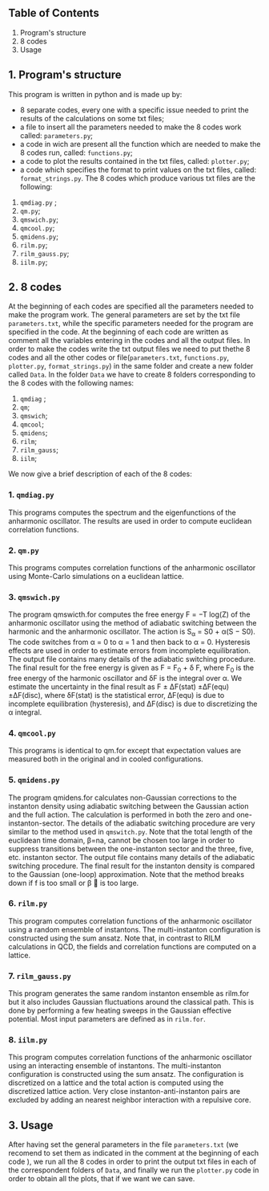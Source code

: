
## Table of Contents 
 1. Program's structure
 2. 8 codes
 3. Usage
## 1. Program's structure
This program is written in python and is made up by:
  - 8 separate codes, every one with a specific issue needed to print the results of the calculations on some txt files;
 - a file to insert all the parameters needed to make the 8 codes work called: `parameters.py`;
 - a code in wich are present all the function which are needed to make the 8 codes run, called: `functions.py`;
 - a code to plot the results contained in the txt files, called: `plotter.py`;
- a code which specifies the format to print values on the txt files, called: `format_strings.py`.
The 8 codes which produce various txt files are the following:
 1. `qmdiag.py` ;
 2. `qm.py`;
 3. `qmswich.py`;
 4. `qmcool.py`;
 5. `qmidens.py`;
 6. `rilm.py`;
 7. `rilm_gauss.py`;
 8. `iilm.py`; 
## 2. 8 codes
At the beginning of each codes are specified all the parameters needed to make the program work. The general parameters are set by the txt file `parameters.txt`, while the specific parameters needed for the program are specified in the code.
At the beginning of each code are written as comment all the variables entering in the codes and all the output files.
In order to make the codes write the txt output files we need to put thethe 8 codes and all the other codes or file(`parameters.txt`, `functions.py`, `plotter.py`, `format_strings.py`)  in the same folder and create a new folder called `Data`. In the folder `Data` we have to create 8 folders corresponding to the 8 codes with the following names:
1. `qmdiag` ;
 2. `qm`;
 3. `qmswich`;
 4. `qmcool`;
 5. `qmidens`;
 6. `rilm`;
 7. `rilm_gauss`;
 8. `iilm`;
 
We now give a brief description of each of the 8 codes:
###  1. `qmdiag.py`
This programs computes the spectrum and the eigenfunctions of the anharmonic oscillator. The results are used in order to compute euclidean correlation functions.
###  2. `qm.py`
This programs computes correlation functions of the anharmonic oscillator using Monte-Carlo simulations on a euclidean lattice.
###  3. `qmswich.py`
The program qmswicth.for computes the free energy F = −T log(Z) of the anharmonic oscillator using the method of adiabatic switching between the harmonic and the anharmonic oscillator. The action is  S<sub>&alpha;</sub> = S0 + &alpha;(S − S0). The code switches from &alpha; = 0 to &alpha; = 1 and then back to &alpha; = 0. Hysteresis effects are used in order to estimate errors from incomplete equilibration.
The output file contains many details of the adiabatic switching procedure. The final result for the free energy is given as F = F<sub>0</sub> + &delta; F, where F<sub>0</sub> is the free energy of the harmonic oscillator and &delta;F is the integral over &alpha;. We estimate the uncertainty in the final result as F ± &Delta;F(stat) ±&Delta;F(equ) ±&Delta;F(disc), where &delta;F(stat) is the statistical error, &Delta;F(equ) is due to incomplete equilibration (hysteresis), and &Delta;F(disc) is due to discretizing the &alpha; integral.
###  4. `qmcool.py`
This programs is identical to qm.for except that expectation values are measured both in the original and in cooled configurations.
###  5. `qmidens.py`
The program qmidens.for calculates non-Gaussian corrections to the instanton density using adiabatic switching between the Gaussian action and the full action. The calculation is performed in both the zero and one-instanton-sector. The details of the adiabatic switching procedure are very similar to the method used in `qmswitch.py`. Note that the total length of the euclidean time domain, &beta;=na, cannot be chosen too large in order to suppress transitions between the one-instanton sector and the three, five, etc. instanton sector.
The output file contains many details of the adiabatic switching procedure. The final result for the instanton density is compared to the Gaussian (one-loop) approximation. Note that the method breaks down if f is too small or &beta;  is too large.
###  6. `rilm.py`
This program computes correlation functions of the anharmonic oscillator using a random ensemble of instantons. The multi-instanton configuration is constructed using the sum ansatz. Note that, in contrast to RILM calculations in QCD, the fields and correlation functions are computed on a lattice.
###  7. `rilm_gauss.py`
This program generates the same random instanton ensemble as rilm.for but it also includes Gaussian fluctuations around the classical path. This is done by performing a few heating sweeps in the Gaussian effective potential. Most input parameters are defined as in `rilm.for`. 
###  8. `iilm.py`
This program computes correlation functions of the anharmonic oscillator using an interacting ensemble of instantons. The multi-instanton configuration is constructed using the sum ansatz. The configuration is discretized on a lattice and the total action is computed
using the discretized lattice action. Very close instanton-anti-instanton pairs are excluded by adding an nearest neighbor interaction with a repulsive core.
## 3. Usage
After having set the general parameters in the file `parameters.txt`  (we recomend to set them as indicated in the comment at the beginning of each code ), we run all the 8 codes in order to print the output txt files in each of the correspondent folders of `Data`, and finally we run the `plotter.py` code in order to obtain all the plots, that if we want we can save.
